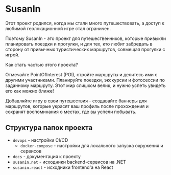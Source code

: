 # SusanIn

Этот проект родился, когда мы стали много путешествовать, а доступ к любимой геолокационной игре стал ограничен. 

Поэтому SusanIn - это проект для путешественников, которые привыкли планировать поездки и прогулки, и для тех, кто любит забредать в сторону от привычных туристических маршрутов, совмещая прогулки с игрой.

Как стать частью этого проекта?

Отмечайте PointOfInterest (POI), стройте маршруты и делитесь ими с другими участниками. Планируйте поездки, экскурсии и фотосессии по заданному маршруту. Этот мир слишком велик, и нужно успеть увидеть его как можно ближе!

Добавляйте игру в свои путешествия - создавайте баннеры для маршрутов, которые украсят ваш профиль после прохождения и сохранят воспоминания о местах, где вы успели побывать.

## Структура папок проекта

- `devops` - настройки CI/CD
  - `docker-compose` - настройки для локального запуска окружения и сервисов
- `docs` - документация к проекту
- `susanin.net` - исходники backend-сервисов на .NET
- `susanin.react` - исходники frontend'а на React